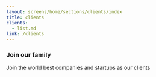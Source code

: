 ```yaml
---
layout: screens/home/sections/clients/index
title: clients
clients:
  - list.md
link: /clients
---
```


### Join our family

Join the world best companies and startups as our clients
